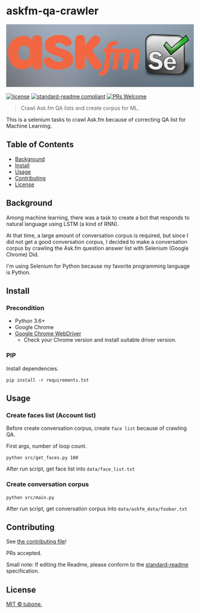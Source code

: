 # askfm-qa-crawler

![img](./docs/image/header.png)

[![license](https://img.shields.io/github/license/tubone24/askfm-qa-clawler.svg)](LICENSE)
[![standard-readme compliant](https://img.shields.io/badge/readme%20style-standard-brightgreen.svg?style=flat-square)](https://github.com/RichardLitt/standard-readme)
[![PRs Welcome](https://img.shields.io/badge/PRs-welcome-brightgreen.svg?style=flat-square)](http://makeapullrequest.com)

> Crawl Ask.fm QA lists and create corpus for ML.

This is a selenium tasks to crawl Ask.fm because of correcting QA list for Machine Learning.

## Table of Contents

- [Background](#background)
- [Install](#install)
- [Usage](#usage)
- [Contributing](#contributing)
- [License](#license)

## Background

Among machine learning, there was a task to create a bot that responds to natural language using LSTM (a kind of RNN).

At that time, a large amount of conversation corpus is required, but since I did not get a good conversation corpus, I decided to make a conversation corpus by crawling the Ask.fm question answer list with Selenium (Google Chrome) Did.

I'm using Selenium for Python because my favorite programming language is Python.

## Install

### Precondition

- Python 3.6+
- Google Chrome
- [Google Chrome WebDriver](https://sites.google.com/a/chromium.org/chromedriver/downloads)
  - Check your Chrome version and install suitable driver version.

### PIP

Install dependencies.

```
pip install -r requirements.txt
```

## Usage

### Create faces list (Account list)

Before create conversation corpus, create `face list` because of crawling QA.

First args, number of loop count.

```
python src/get_faces.py 100
```

After run script, get face list into `data/face_list.txt`

### Create conversation corpus

```
python src/main.py
```

After run script, get conversation corpus into `data/askfm_data/foobar.txt`

## Contributing

See [the contributing file](CONTRIBUTING.md)!

PRs accepted.

Small note: If editing the Readme, please conform to the [standard-readme](https://github.com/RichardLitt/standard-readme) specification.

## License

[MIT © tubone.](LICENSE)
